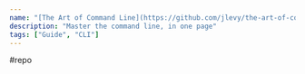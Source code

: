 ```yaml
---
name: "[The Art of Command Line](https://github.com/jlevy/the-art-of-command-line)"
description: "Master the command line, in one page"
tags: ["Guide", "CLI"]
---
```

#repo